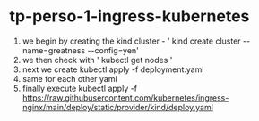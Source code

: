 # tp-perso-1-ingress-kubernetes

1. we begin by creating the kind cluster - ' kind create cluster --name=greatness --config=yen'
2. we then  check with ' kubectl get nodes '
3. next we create kubectl apply -f deployment.yaml
4. same for each other yaml 
5. finally execute kubectl apply -f https://raw.githubusercontent.com/kubernetes/ingress-nginx/main/deploy/static/provider/kind/deploy.yaml

